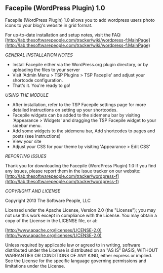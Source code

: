 Facepile (WordPress Plugin) 1.0
-------
Facepile (WordPress Plugin) 1.0 allows you to add wordpress users photo icons to your blog's website in grid format.

For up-to-date installation and setup notes, visit the FAQ:
[http://lab.thesoftwarepeople.com/tracker/wiki/wordpress-f:MainPage](http://lab.thesoftwarepeople.com/tracker/wiki/wordpress-f:MainPage)


*GENERAL INSTALLATION NOTES*

- Install Facepile either via the WordPress.org plugin directory, or by uploading the files to your server
- Visit 'Admin Menu > TSP Plugins > TSP Facepile' and adjust your shortcode configuration.
- That's it. You're ready to go!

*USING THE MODULE*

- After installation, refer to the TSP Facepile settings page for more detailed instructions on setting up your shortcodes.
- Facepile widgets can be added to the sidemenu bar by visiting 'Appearance > Widgets' and dragging the TSP Facepile widget to your sidebar menu.
- Add some widgets to the sidemenu bar, Add shortcodes to pages and posts (see Instructions)
- View your site
- Adjust your CSS for your theme by visiting 'Appearance > Edit CSS'

*REPORTING ISSUES*

Thank you for downloading the Facepile (WordPress Plugin) 1.0
If you find any issues, please report them in the issue tracker on our website:
[http://lab.thesoftwarepeople.com/tracker/wordpress-f](http://lab.thesoftwarepeople.com/tracker/wordpress-f)

*COPYRIGHT AND LICENSE*

Copyright 2013 The Software People, LLC

Licensed under the Apache License, Version 2.0 (the "License");
you may not use this work except in compliance with the License.
You may obtain a copy of the License in the LICENSE file, or at:

  [http://www.apache.org/licenses/LICENSE-2.0](http://www.apache.org/licenses/LICENSE-2.0)

Unless required by applicable law or agreed to in writing, software
distributed under the License is distributed on an "AS IS" BASIS,
WITHOUT WARRANTIES OR CONDITIONS OF ANY KIND, either express or implied.
See the License for the specific language governing permissions and
limitations under the License.
